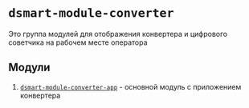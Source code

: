 # `dsmart-module-converter`

Это группа модулей для отображения конвертера и цифрового советчика на рабочем месте оператора

## Модули
1. [`dsmart-module-converter-app`](dsmart-module-converter-app/README.md) - основной модуль с приложением конвертера

